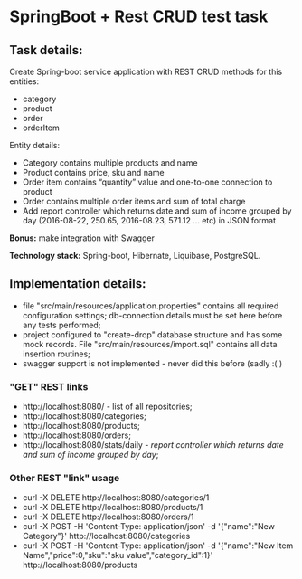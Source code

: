 <h1>SpringBoot + Rest CRUD test task</h1>
<h2>Task details:</h2>
Create Spring-boot service application with REST CRUD methods for this entities:
<ul>
<li>category</li>
<li>product</li>
<li>order</li>
<li>orderItem</li>
</ul>
<p>Entity details:</p>
<ul>
<li>Category contains multiple products and name</li>
<li>Product contains price, sku and name</li>
<li>Order item contains “quantity” value and one-to-one connection to product</li>
<li>Order contains multiple order items and sum of total charge</li>
<li>Add report controller which returns date and sum of income grouped by day (2016-08-22, 250.65, 2016-08.23, 571.12 ... etc) in JSON format</li>
</ul>
<p><b>Bonus:</b> make integration with Swagger</p>
<p><b>Technology stack:</b> Spring-boot, Hibernate, Liquibase, PostgreSQL.</p>

<h2>Implementation details:</h2>
<ul>
<li>file "src/main/resources/application.properties" contains all required configuration settings; db-connection details must be set here before any tests performed;</li>
<li>project configured to "create-drop" database structure and has some mock records. File "src/main/resources/import.sql" contains all data insertion routines;</li>
<li>swagger support is not implemented - never did this before (sadly :( )</li>
</ul>
<h3>"GET" REST links</h3>
<ul>
<li>http://localhost:8080/ - list of all repositories;</li>
<li>http://localhost:8080/categories;</li>
<li>http://localhost:8080/products;</li>
<li>http://localhost:8080/orders;</li>
<li>http://localhost:8080/stats/daily - <i>report controller which returns date and sum of income grouped by day</i>;</li>
</ul>

<h3>Other REST "link" usage</h3>
<ul>
<li>curl -X DELETE http://localhost:8080/categories/1</li>
<li>curl -X DELETE http://localhost:8080/products/1</li>
<li>curl -X DELETE http://localhost:8080/orders/1</li>
<li>curl -X POST -H 'Content-Type: application/json' -d '{"name":"New Category"}' http://localhost:8080/categories</li>
<li>curl -X POST -H 'Content-Type: application/json' -d '{"name":"New Item Name","price":0,"sku":"sku value","category_id":1}' http://localhost:8080/products</li>
</ul>

